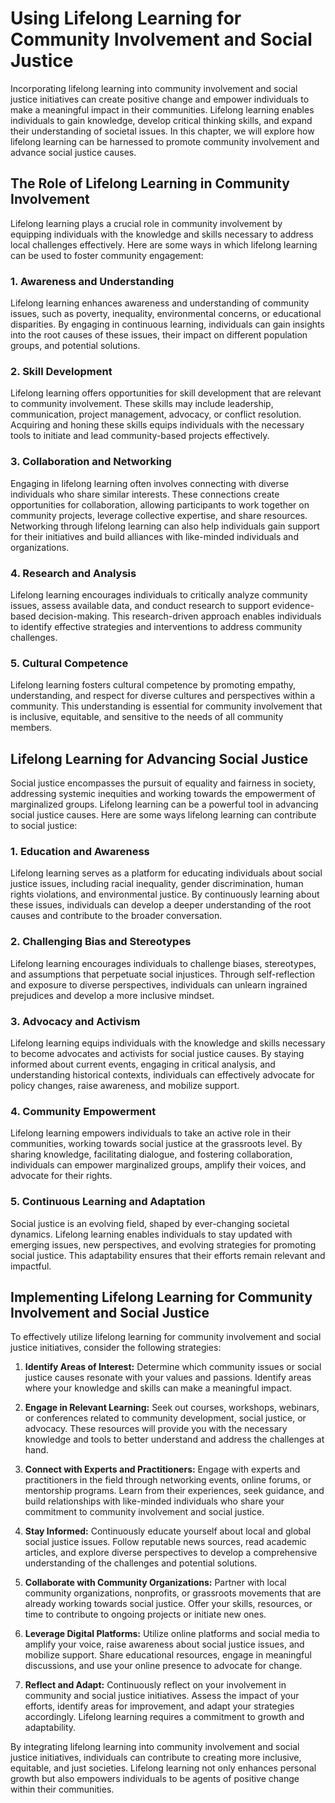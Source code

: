 Using Lifelong Learning for Community Involvement and Social Justice
================================================================================

Incorporating lifelong learning into community involvement and social justice initiatives can create positive change and empower individuals to make a meaningful impact in their communities. Lifelong learning enables individuals to gain knowledge, develop critical thinking skills, and expand their understanding of societal issues. In this chapter, we will explore how lifelong learning can be harnessed to promote community involvement and advance social justice causes.

The Role of Lifelong Learning in Community Involvement
------------------------------------------------------

Lifelong learning plays a crucial role in community involvement by equipping individuals with the knowledge and skills necessary to address local challenges effectively. Here are some ways in which lifelong learning can be used to foster community engagement:

### 1. **Awareness and Understanding**

Lifelong learning enhances awareness and understanding of community issues, such as poverty, inequality, environmental concerns, or educational disparities. By engaging in continuous learning, individuals can gain insights into the root causes of these issues, their impact on different population groups, and potential solutions.

### 2. **Skill Development**

Lifelong learning offers opportunities for skill development that are relevant to community involvement. These skills may include leadership, communication, project management, advocacy, or conflict resolution. Acquiring and honing these skills equips individuals with the necessary tools to initiate and lead community-based projects effectively.

### 3. **Collaboration and Networking**

Engaging in lifelong learning often involves connecting with diverse individuals who share similar interests. These connections create opportunities for collaboration, allowing participants to work together on community projects, leverage collective expertise, and share resources. Networking through lifelong learning can also help individuals gain support for their initiatives and build alliances with like-minded individuals and organizations.

### 4. **Research and Analysis**

Lifelong learning encourages individuals to critically analyze community issues, assess available data, and conduct research to support evidence-based decision-making. This research-driven approach enables individuals to identify effective strategies and interventions to address community challenges.

### 5. **Cultural Competence**

Lifelong learning fosters cultural competence by promoting empathy, understanding, and respect for diverse cultures and perspectives within a community. This understanding is essential for community involvement that is inclusive, equitable, and sensitive to the needs of all community members.

Lifelong Learning for Advancing Social Justice
----------------------------------------------

Social justice encompasses the pursuit of equality and fairness in society, addressing systemic inequities and working towards the empowerment of marginalized groups. Lifelong learning can be a powerful tool in advancing social justice causes. Here are some ways lifelong learning can contribute to social justice:

### 1. **Education and Awareness**

Lifelong learning serves as a platform for educating individuals about social justice issues, including racial inequality, gender discrimination, human rights violations, and environmental justice. By continuously learning about these issues, individuals can develop a deeper understanding of the root causes and contribute to the broader conversation.

### 2. **Challenging Bias and Stereotypes**

Lifelong learning encourages individuals to challenge biases, stereotypes, and assumptions that perpetuate social injustices. Through self-reflection and exposure to diverse perspectives, individuals can unlearn ingrained prejudices and develop a more inclusive mindset.

### 3. **Advocacy and Activism**

Lifelong learning equips individuals with the knowledge and skills necessary to become advocates and activists for social justice causes. By staying informed about current events, engaging in critical analysis, and understanding historical contexts, individuals can effectively advocate for policy changes, raise awareness, and mobilize support.

### 4. **Community Empowerment**

Lifelong learning empowers individuals to take an active role in their communities, working towards social justice at the grassroots level. By sharing knowledge, facilitating dialogue, and fostering collaboration, individuals can empower marginalized groups, amplify their voices, and advocate for their rights.

### 5. **Continuous Learning and Adaptation**

Social justice is an evolving field, shaped by ever-changing societal dynamics. Lifelong learning enables individuals to stay updated with emerging issues, new perspectives, and evolving strategies for promoting social justice. This adaptability ensures that their efforts remain relevant and impactful.

Implementing Lifelong Learning for Community Involvement and Social Justice
---------------------------------------------------------------------------

To effectively utilize lifelong learning for community involvement and social justice initiatives, consider the following strategies:

1. **Identify Areas of Interest:** Determine which community issues or social justice causes resonate with your values and passions. Identify areas where your knowledge and skills can make a meaningful impact.

2. **Engage in Relevant Learning:** Seek out courses, workshops, webinars, or conferences related to community development, social justice, or advocacy. These resources will provide you with the necessary knowledge and tools to better understand and address the challenges at hand.

3. **Connect with Experts and Practitioners:** Engage with experts and practitioners in the field through networking events, online forums, or mentorship programs. Learn from their experiences, seek guidance, and build relationships with like-minded individuals who share your commitment to community involvement and social justice.

4. **Stay Informed:** Continuously educate yourself about local and global social justice issues. Follow reputable news sources, read academic articles, and explore diverse perspectives to develop a comprehensive understanding of the challenges and potential solutions.

5. **Collaborate with Community Organizations:** Partner with local community organizations, nonprofits, or grassroots movements that are already working towards social justice. Offer your skills, resources, or time to contribute to ongoing projects or initiate new ones.

6. **Leverage Digital Platforms:** Utilize online platforms and social media to amplify your voice, raise awareness about social justice issues, and mobilize support. Share educational resources, engage in meaningful discussions, and use your online presence to advocate for change.

7. **Reflect and Adapt:** Continuously reflect on your involvement in community and social justice initiatives. Assess the impact of your efforts, identify areas for improvement, and adapt your strategies accordingly. Lifelong learning requires a commitment to growth and adaptability.

By integrating lifelong learning into community involvement and social justice initiatives, individuals can contribute to creating more inclusive, equitable, and just societies. Lifelong learning not only enhances personal growth but also empowers individuals to be agents of positive change within their communities.
